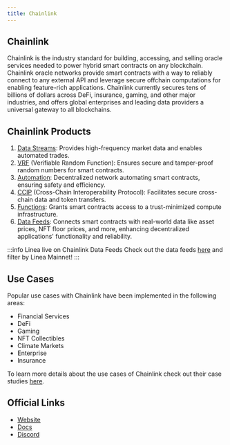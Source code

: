 ```yaml
---
title: Chainlink
---
```


## Chainlink

Chainlink is the industry standard for building, accessing, and selling oracle services needed to power hybrid smart contracts on any blockchain. Chainlink oracle networks provide smart contracts with a way to reliably connect to any external API and leverage secure offchain computations for enabling feature-rich applications. Chainlink currently secures tens of billions of dollars across DeFi, insurance, gaming, and other major industries, and offers global enterprises and leading data providers a universal gateway to all blockchains.

## Chainlink Products

1. [Data Streams](https://docs.chain.link/data-streams): Provides high-frequency market data and enables automated trades.
2. [VRF](https://docs.chain.link/vrf) (Verifiable Random Function): Ensures secure and tamper-proof random numbers for smart contracts.
3. [Automation](https://docs.chain.link/chainlink-automation): Decentralized network automating smart contracts, ensuring safety and efficiency.
4. [CCIP](https://docs.chain.link/ccip) (Cross-Chain Interoperability Protocol): Facilitates secure cross-chain data and token transfers.
5. [Functions](https://docs.chain.link/chainlink-functions): Grants smart contracts access to a trust-minimized compute infrastructure.
6. [Data Feeds](https://docs.chain.link/data-feeds): Connects smart contracts with real-world data like asset prices, NFT floor prices, and more, enhancing decentralized applications' functionality and reliability.

:::info
Linea live on Chainlink Data Feeds Check out the data feeds [here](https://data.chain.link/) and filter by Linea Mainnet!
:::

## Use Cases

Popular use cases with Chainlink have been implemented in the following areas:

- Financial Services
- DeFi
- Gaming
- NFT Collectibles
- Climate Markets
- Enterprise
- Insurance

To learn more details about the use cases of Chainlink check out their case studies [here](https://chain.link/use-cases).

## Official Links

- [Website](https://chain.link/)
- [Docs](https://docs.chain.link/)
- [Discord](https://discord.com/invite/aSK4zew)
